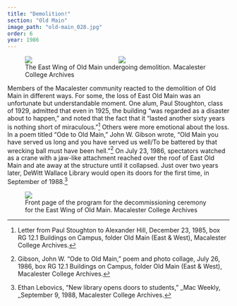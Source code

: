 ```yaml
---
title: "Demolition!"
section: "Old Main"
image_path: "old-main_028.jpg"
order: 6
year: 1986
---
```


<figure>
   <div style = "display: flex; flex-wrap: wrap; justify-content: center;"> 
     <div style = "flex: 1">
          <img class = "duo" src="/mac-history/images/old-main_028.jpg">
     </div>
     <div style = "flex: 1">
          <img class = "duo" src="/mac-history/images/old-main_029_cropped.jpeg">
     </div>
   </div>
   <figcaption>
          The East Wing of Old Main undergoing demolition. Macalester College Archives
   </figcaption>
</figure>

Members of the Macalester community reacted to the demolition of Old Main in different ways. For some, the loss of East Old Main was an unfortunate but understandable moment. One alum, Paul Stoughton, class of 1929, admitted that even in 1925, the building “was regarded as a disaster about to happen,” and noted that the fact that it “lasted another sixty years is nothing short of miraculous.”[^1] Others were more emotional about the loss. In a poem titled “Ode to Old Main,” John W. Gibson wrote, “Old Main you have served us long and you have served us well/To be battered by that wrecking ball must have been hell.”[^2] On July 23, 1986, spectators watched as a crane with a jaw-like attachment reached over the roof of East Old Main and ate away at the structure until it collapsed. Just over two years later, DeWitt Wallace Library would open its doors for the first time, in September of 1988.[^3]

 <figure>
   <img src="/mac-history/images/old-main_013.jpg">
   <figcaption>
        Front page of the program for the decommissioning ceremony for the East Wing of Old Main. Macalester College Archives
   </figcaption>
</figure>

[^1]:
     Letter from Paul Stoughton to Alexander Hill, December 23, 1985, box RG 12.1 Buildings on Campus, folder Old Main (East & West), Macalester College Archives.

[^2]:
     Gibson, John W. “Ode to Old Main,” poem and photo collage, July 26, 1986, box RG 12.1 Buildings on Campus, folder Old Main (East & West), Macalester College Archives. 

[^3]:
     Ethan Lebovics, “New library opens doors to students,” _Mac Weekly, _September 9, 1988, Macalester College Archives.
